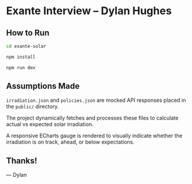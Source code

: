 # Exante Interview – Dylan Hughes

## How to Run

```bash
cd exante-solar

npm install

npm run dev

```

## Assumptions Made
`irradiation.json` and `policies.json` are mocked API responses placed in the `public/` directory.

The project dynamically fetches and processes these files to calculate actual vs expected solar irradiation.

A responsive ECharts gauge is rendered to visually indicate whether the irradiation is on track, ahead, or below expectations.

## Thanks!
— Dylan